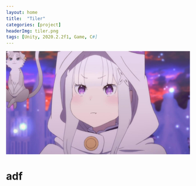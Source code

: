 ```yaml
---
layout: home
title:  "Tiler"
categories: [project]
headerImg: tiler.png
tags: [Unity, 2020.2.2f1, Game, C#]
---
```

<div class="card">
	<img src="/assets/img/icon.jpg"/>
	<div class="card-body">
		<h1>
			adf
		</h1>
	</div>
</div>